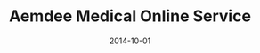 ---
layout: post
title: Aemdee Medical Online Service
date: 2014-10-01
image: /images/homepage/cover-1.jpg
description: Aemdee is a online communication channel between patients, doctors and other health care staff. With Aemdee’s online service, doctors and other health care staff will be able to monitor their patients’ condition and development remotely. Aemdee’s unique communication platform helps patients and doctors share vital information to improve health care.
categories: [project]
tags: [project, full-stack, Ruby on Rails, Backbone.js, d3.js, MySQL, CoffeeScript]
---
